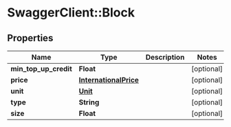 # SwaggerClient::Block

## Properties
Name | Type | Description | Notes
------------ | ------------- | ------------- | -------------
**min_top_up_credit** | **Float** |  | [optional] 
**price** | [**InternationalPrice**](InternationalPrice.md) |  | [optional] 
**unit** | [**Unit**](Unit.md) |  | [optional] 
**type** | **String** |  | [optional] 
**size** | **Float** |  | [optional] 


